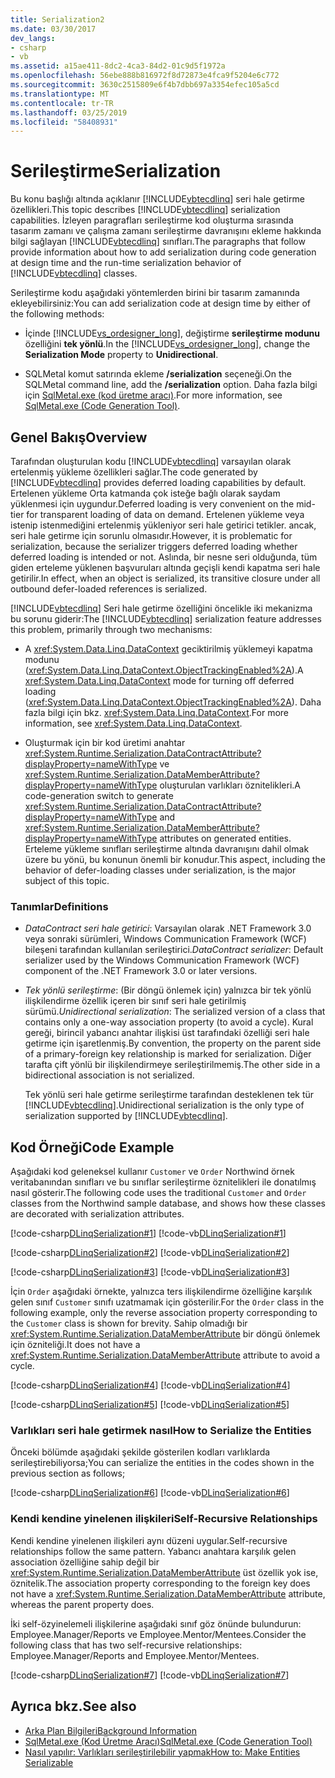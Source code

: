 ```yaml
---
title: Serialization2
ms.date: 03/30/2017
dev_langs:
- csharp
- vb
ms.assetid: a15ae411-8dc2-4ca3-84d2-01c9d5f1972a
ms.openlocfilehash: 56ebe888b816972f8d72873e4fca9f5204e6c772
ms.sourcegitcommit: 3630c2515809e6f4b7dbb697a3354efec105a5cd
ms.translationtype: MT
ms.contentlocale: tr-TR
ms.lasthandoff: 03/25/2019
ms.locfileid: "58408931"
---
```

# <a name="serialization"></a><span data-ttu-id="4ca52-102">Serileştirme</span><span class="sxs-lookup"><span data-stu-id="4ca52-102">Serialization</span></span>
<span data-ttu-id="4ca52-103">Bu konu başlığı altında açıklanır [!INCLUDE[vbtecdlinq](../../../../../../includes/vbtecdlinq-md.md)] seri hale getirme özellikleri.</span><span class="sxs-lookup"><span data-stu-id="4ca52-103">This topic describes [!INCLUDE[vbtecdlinq](../../../../../../includes/vbtecdlinq-md.md)] serialization capabilities.</span></span> <span data-ttu-id="4ca52-104">İzleyen paragrafları serileştirme kod oluşturma sırasında tasarım zamanı ve çalışma zamanı serileştirme davranışını ekleme hakkında bilgi sağlayan [!INCLUDE[vbtecdlinq](../../../../../../includes/vbtecdlinq-md.md)] sınıfları.</span><span class="sxs-lookup"><span data-stu-id="4ca52-104">The paragraphs that follow provide information about how to add serialization during code generation at design time and the run-time serialization behavior of [!INCLUDE[vbtecdlinq](../../../../../../includes/vbtecdlinq-md.md)] classes.</span></span>  
  
 <span data-ttu-id="4ca52-105">Serileştirme kodu aşağıdaki yöntemlerden birini bir tasarım zamanında ekleyebilirsiniz:</span><span class="sxs-lookup"><span data-stu-id="4ca52-105">You can add serialization code at design time by either of the following methods:</span></span>  
  
-   <span data-ttu-id="4ca52-106">İçinde [!INCLUDE[vs_ordesigner_long](../../../../../../includes/vs-ordesigner-long-md.md)], değiştirme **serileştirme modunu** özelliğini **tek yönlü**.</span><span class="sxs-lookup"><span data-stu-id="4ca52-106">In the [!INCLUDE[vs_ordesigner_long](../../../../../../includes/vs-ordesigner-long-md.md)], change the **Serialization Mode** property to **Unidirectional**.</span></span>  
  
-   <span data-ttu-id="4ca52-107">SQLMetal komut satırında ekleme **/serialization** seçeneği.</span><span class="sxs-lookup"><span data-stu-id="4ca52-107">On the SQLMetal command line, add the **/serialization** option.</span></span> <span data-ttu-id="4ca52-108">Daha fazla bilgi için [SqlMetal.exe (kod üretme aracı)](../../../../../../docs/framework/tools/sqlmetal-exe-code-generation-tool.md).</span><span class="sxs-lookup"><span data-stu-id="4ca52-108">For more information, see [SqlMetal.exe (Code Generation Tool)](../../../../../../docs/framework/tools/sqlmetal-exe-code-generation-tool.md).</span></span>  
  
## <a name="overview"></a><span data-ttu-id="4ca52-109">Genel Bakış</span><span class="sxs-lookup"><span data-stu-id="4ca52-109">Overview</span></span>  
 <span data-ttu-id="4ca52-110">Tarafından oluşturulan kodu [!INCLUDE[vbtecdlinq](../../../../../../includes/vbtecdlinq-md.md)] varsayılan olarak ertelenmiş yükleme özellikleri sağlar.</span><span class="sxs-lookup"><span data-stu-id="4ca52-110">The code generated by [!INCLUDE[vbtecdlinq](../../../../../../includes/vbtecdlinq-md.md)] provides deferred loading capabilities by default.</span></span> <span data-ttu-id="4ca52-111">Ertelenen yükleme Orta katmanda çok isteğe bağlı olarak saydam yüklenmesi için uygundur.</span><span class="sxs-lookup"><span data-stu-id="4ca52-111">Deferred loading is very convenient on the mid-tier for transparent loading of data on demand.</span></span> <span data-ttu-id="4ca52-112">Ertelenen yükleme veya istenip istenmediğini ertelenmiş yükleniyor seri hale getirici tetikler. ancak, seri hale getirme için sorunlu olmasıdır.</span><span class="sxs-lookup"><span data-stu-id="4ca52-112">However, it is problematic for serialization, because the serializer triggers deferred loading whether deferred loading is intended or not.</span></span> <span data-ttu-id="4ca52-113">Aslında, bir nesne seri olduğunda, tüm giden erteleme yüklenen başvuruları altında geçişli kendi kapatma seri hale getirilir.</span><span class="sxs-lookup"><span data-stu-id="4ca52-113">In effect, when an object is serialized, its transitive closure under all outbound defer-loaded references is serialized.</span></span>  
  
 <span data-ttu-id="4ca52-114">[!INCLUDE[vbtecdlinq](../../../../../../includes/vbtecdlinq-md.md)] Seri hale getirme özelliğini öncelikle iki mekanizma bu sorunu giderir:</span><span class="sxs-lookup"><span data-stu-id="4ca52-114">The [!INCLUDE[vbtecdlinq](../../../../../../includes/vbtecdlinq-md.md)] serialization feature addresses this problem, primarily through two mechanisms:</span></span>  
  
-   <span data-ttu-id="4ca52-115">A <xref:System.Data.Linq.DataContext> geciktirilmiş yüklemeyi kapatma modunu (<xref:System.Data.Linq.DataContext.ObjectTrackingEnabled%2A>).</span><span class="sxs-lookup"><span data-stu-id="4ca52-115">A <xref:System.Data.Linq.DataContext> mode for turning off deferred loading (<xref:System.Data.Linq.DataContext.ObjectTrackingEnabled%2A>).</span></span> <span data-ttu-id="4ca52-116">Daha fazla bilgi için bkz. <xref:System.Data.Linq.DataContext>.</span><span class="sxs-lookup"><span data-stu-id="4ca52-116">For more information, see <xref:System.Data.Linq.DataContext>.</span></span>  
  
-   <span data-ttu-id="4ca52-117">Oluşturmak için bir kod üretimi anahtar <xref:System.Runtime.Serialization.DataContractAttribute?displayProperty=nameWithType> ve <xref:System.Runtime.Serialization.DataMemberAttribute?displayProperty=nameWithType> oluşturulan varlıkları öznitelikleri.</span><span class="sxs-lookup"><span data-stu-id="4ca52-117">A code-generation switch to generate <xref:System.Runtime.Serialization.DataContractAttribute?displayProperty=nameWithType> and <xref:System.Runtime.Serialization.DataMemberAttribute?displayProperty=nameWithType> attributes on generated entities.</span></span> <span data-ttu-id="4ca52-118">Erteleme yükleme sınıfları serileştirme altında davranışını dahil olmak üzere bu yönü, bu konunun önemli bir konudur.</span><span class="sxs-lookup"><span data-stu-id="4ca52-118">This aspect, including the behavior of defer-loading classes under serialization, is the major subject of this topic.</span></span>  
  
### <a name="definitions"></a><span data-ttu-id="4ca52-119">Tanımlar</span><span class="sxs-lookup"><span data-stu-id="4ca52-119">Definitions</span></span>  
  
-   <span data-ttu-id="4ca52-120">*DataContract seri hale getirici*: Varsayılan olarak .NET Framework 3.0 veya sonraki sürümleri, Windows Communication Framework (WCF) bileşeni tarafından kullanılan serileştirici.</span><span class="sxs-lookup"><span data-stu-id="4ca52-120">*DataContract serializer*: Default serializer used by the Windows Communication Framework (WCF) component of the .NET Framework 3.0 or later versions.</span></span>  
  
-   <span data-ttu-id="4ca52-121">*Tek yönlü serileştirme*: (Bir döngü önlemek için) yalnızca bir tek yönlü ilişkilendirme özellik içeren bir sınıf seri hale getirilmiş sürümü.</span><span class="sxs-lookup"><span data-stu-id="4ca52-121">*Unidirectional serialization*: The serialized version of a class that contains only a one-way association property (to avoid a cycle).</span></span> <span data-ttu-id="4ca52-122">Kural gereği, birincil yabancı anahtar ilişkisi üst tarafındaki özelliği seri hale getirme için işaretlenmiş.</span><span class="sxs-lookup"><span data-stu-id="4ca52-122">By convention, the property on the parent side of a primary-foreign key relationship is marked for serialization.</span></span> <span data-ttu-id="4ca52-123">Diğer tarafta çift yönlü bir ilişkilendirmeye serileştirilmemiş.</span><span class="sxs-lookup"><span data-stu-id="4ca52-123">The other side in a bidirectional association is not serialized.</span></span>  
  
     <span data-ttu-id="4ca52-124">Tek yönlü seri hale getirme serileştirme tarafından desteklenen tek tür [!INCLUDE[vbtecdlinq](../../../../../../includes/vbtecdlinq-md.md)].</span><span class="sxs-lookup"><span data-stu-id="4ca52-124">Unidirectional serialization is the only type of serialization supported by [!INCLUDE[vbtecdlinq](../../../../../../includes/vbtecdlinq-md.md)].</span></span>  
  
## <a name="code-example"></a><span data-ttu-id="4ca52-125">Kod Örneği</span><span class="sxs-lookup"><span data-stu-id="4ca52-125">Code Example</span></span>  
 <span data-ttu-id="4ca52-126">Aşağıdaki kod geleneksel kullanır `Customer` ve `Order` Northwind örnek veritabanından sınıfları ve bu sınıflar serileştirme öznitelikleri ile donatılmış nasıl gösterir.</span><span class="sxs-lookup"><span data-stu-id="4ca52-126">The following code uses the traditional `Customer` and `Order` classes from the Northwind sample database, and shows how these classes are decorated with serialization attributes.</span></span>  
  
 [!code-csharp[DLinqSerialization#1](../../../../../../samples/snippets/csharp/VS_Snippets_Data/DLinqSerialization/cs/northwind-ser.cs#1)]
 [!code-vb[DLinqSerialization#1](../../../../../../samples/snippets/visualbasic/VS_Snippets_Data/DLinqSerialization/vb/northwind-ser.vb#1)]  
  
 [!code-csharp[DLinqSerialization#2](../../../../../../samples/snippets/csharp/VS_Snippets_Data/DLinqSerialization/cs/northwind-ser.cs#2)]
 [!code-vb[DLinqSerialization#2](../../../../../../samples/snippets/visualbasic/VS_Snippets_Data/DLinqSerialization/vb/northwind-ser.vb#2)]  
  
 [!code-csharp[DLinqSerialization#3](../../../../../../samples/snippets/csharp/VS_Snippets_Data/DLinqSerialization/cs/northwind-ser.cs#3)]
 [!code-vb[DLinqSerialization#3](../../../../../../samples/snippets/visualbasic/VS_Snippets_Data/DLinqSerialization/vb/northwind-ser.vb#3)]  
  
 <span data-ttu-id="4ca52-127">İçin `Order` aşağıdaki örnekte, yalnızca ters ilişkilendirme özelliğine karşılık gelen sınıf `Customer` sınıfı uzatmamak için gösterilir.</span><span class="sxs-lookup"><span data-stu-id="4ca52-127">For the `Order` class in the following example, only the reverse association property corresponding to the `Customer` class is shown for brevity.</span></span> <span data-ttu-id="4ca52-128">Sahip olmadığı bir <xref:System.Runtime.Serialization.DataMemberAttribute> bir döngü önlemek için özniteliği.</span><span class="sxs-lookup"><span data-stu-id="4ca52-128">It does not have a <xref:System.Runtime.Serialization.DataMemberAttribute> attribute to avoid a cycle.</span></span>  
  
 [!code-csharp[DLinqSerialization#4](../../../../../../samples/snippets/csharp/VS_Snippets_Data/DLinqSerialization/cs/northwind-ser.cs#4)]
 [!code-vb[DLinqSerialization#4](../../../../../../samples/snippets/visualbasic/VS_Snippets_Data/DLinqSerialization/vb/northwind-ser.vb#4)]  
  
 [!code-csharp[DLinqSerialization#5](../../../../../../samples/snippets/csharp/VS_Snippets_Data/DLinqSerialization/cs/northwind-ser.cs#5)]
 [!code-vb[DLinqSerialization#5](../../../../../../samples/snippets/visualbasic/VS_Snippets_Data/DLinqSerialization/vb/northwind-ser.vb#5)]  
  
### <a name="how-to-serialize-the-entities"></a><span data-ttu-id="4ca52-129">Varlıkları seri hale getirmek nasıl</span><span class="sxs-lookup"><span data-stu-id="4ca52-129">How to Serialize the Entities</span></span>  
 <span data-ttu-id="4ca52-130">Önceki bölümde aşağıdaki şekilde gösterilen kodları varlıklarda serileştirebiliyorsa;</span><span class="sxs-lookup"><span data-stu-id="4ca52-130">You can serialize the entities in the codes shown in the previous section as follows;</span></span>  
  
 [!code-csharp[DLinqSerialization#6](../../../../../../samples/snippets/csharp/VS_Snippets_Data/DLinqSerialization/cs/Program.cs#6)]
 [!code-vb[DLinqSerialization#6](../../../../../../samples/snippets/visualbasic/VS_Snippets_Data/DLinqSerialization/vb/Module1.vb#6)]  
  
### <a name="self-recursive-relationships"></a><span data-ttu-id="4ca52-131">Kendi kendine yinelenen ilişkileri</span><span class="sxs-lookup"><span data-stu-id="4ca52-131">Self-Recursive Relationships</span></span>  
 <span data-ttu-id="4ca52-132">Kendi kendine yinelenen ilişkileri aynı düzeni uygular.</span><span class="sxs-lookup"><span data-stu-id="4ca52-132">Self-recursive relationships follow the same pattern.</span></span> <span data-ttu-id="4ca52-133">Yabancı anahtara karşılık gelen association özelliğine sahip değil bir <xref:System.Runtime.Serialization.DataMemberAttribute> üst özellik yok ise, öznitelik.</span><span class="sxs-lookup"><span data-stu-id="4ca52-133">The association property corresponding to the foreign key does not have a <xref:System.Runtime.Serialization.DataMemberAttribute> attribute, whereas the parent property does.</span></span>  
  
 <span data-ttu-id="4ca52-134">İki self-özyinelemeli ilişkilerine aşağıdaki sınıf göz önünde bulundurun: Employee.Manager/Reports ve Employee.Mentor/Mentees.</span><span class="sxs-lookup"><span data-stu-id="4ca52-134">Consider the following class that has two self-recursive relationships: Employee.Manager/Reports and Employee.Mentor/Mentees.</span></span>  
  
 [!code-csharp[DLinqSerialization#7](../../../../../../samples/snippets/csharp/VS_Snippets_Data/DLinqSerialization/cs/northwind-ser.cs#7)]
 [!code-vb[DLinqSerialization#7](../../../../../../samples/snippets/visualbasic/VS_Snippets_Data/DLinqSerialization/vb/northwind-ser.vb#7)]  
  
## <a name="see-also"></a><span data-ttu-id="4ca52-135">Ayrıca bkz.</span><span class="sxs-lookup"><span data-stu-id="4ca52-135">See also</span></span>
- [<span data-ttu-id="4ca52-136">Arka Plan Bilgileri</span><span class="sxs-lookup"><span data-stu-id="4ca52-136">Background Information</span></span>](../../../../../../docs/framework/data/adonet/sql/linq/background-information.md)
- [<span data-ttu-id="4ca52-137">SqlMetal.exe (Kod Üretme Aracı)</span><span class="sxs-lookup"><span data-stu-id="4ca52-137">SqlMetal.exe (Code Generation Tool)</span></span>](../../../../../../docs/framework/tools/sqlmetal-exe-code-generation-tool.md)
- [<span data-ttu-id="4ca52-138">Nasıl yapılır: Varlıkları serileştirilebilir yapmak</span><span class="sxs-lookup"><span data-stu-id="4ca52-138">How to: Make Entities Serializable</span></span>](../../../../../../docs/framework/data/adonet/sql/linq/how-to-make-entities-serializable.md)
